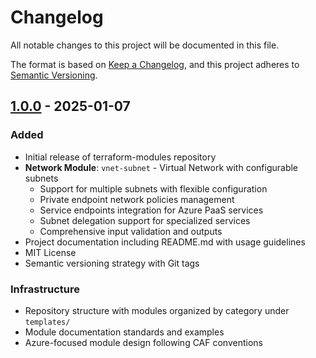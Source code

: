 # Changelog

All notable changes to this project will be documented in this file.

The format is based on [Keep a Changelog](https://keepachangelog.com/en/1.0.0/),
and this project adheres to [Semantic Versioning](https://semver.org/spec/v2.0.0.html).

## [1.0.0] - 2025-01-07

### Added
- Initial release of terraform-modules repository
- **Network Module**: `vnet-subnet` - Virtual Network with configurable subnets
  - Support for multiple subnets with flexible configuration
  - Private endpoint network policies management
  - Service endpoints integration for Azure PaaS services
  - Subnet delegation support for specialized services
  - Comprehensive input validation and outputs
- Project documentation including README.md with usage guidelines
- MIT License
- Semantic versioning strategy with Git tags

### Infrastructure
- Repository structure with modules organized by category under `templates/`
- Module documentation standards and examples
- Azure-focused module design following CAF conventions

[1.0.0]: https://github.com/mccrackenyyc/terraform-modules/releases/tag/v1.0.0